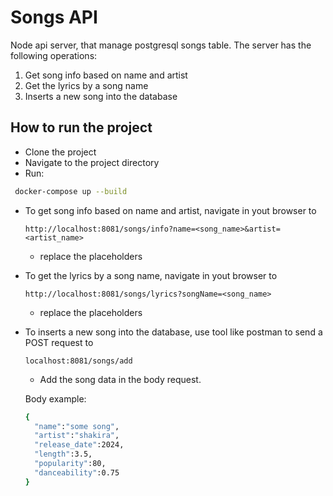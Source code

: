 # Songs API

Node api server, that manage postgresql songs table. 
The server has the following operations:
  1. Get song info based on name and artist
  2. Get the lyrics by a song name
  3. Inserts a new song into the database

## How to run the project
* Clone the project
* Navigate to the project directory
* Run:

```bash
 docker-compose up --build
```

* To get song info based on name and artist, navigate in yout browser to
  
      http://localhost:8081/songs/info?name=<song_name>&artist=<artist_name>
  * replace the placeholders

* To get the lyrics by a song name, navigate in yout browser to
  
      http://localhost:8081/songs/lyrics?songName=<song_name>
  * replace the placeholders

* To inserts a new song into the database, use tool like postman to send a POST request to

      localhost:8081/songs/add
  * Add the song data in the body request.
  
  Body example:

  ``` bash
  {
    "name":"some song",
    "artist":"shakira",
    "release_date":2024,
    "length":3.5,
    "popularity":80,
    "danceability":0.75
  }
  ```
